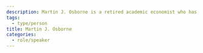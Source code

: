 ```yaml
---
description: Martin J. Osborne is a retired academic economist who has long dabbled in web development. He was involved in the founding of [EconJobMarket](https://econjobmarket.org), a platform that allows recruiters to advertise jobs and collect and process applications, and has been one of its two Chief Information Officers for several years. He was also one of the founders of the Open Access journal [Theoretical Economics](https://econtheory.org), serving as its Editor for the first nine years of its existence and working extensively on its editorial software system. For the last 15 years he has developed software for [text2bib.org](https://text2bib.org), a niche service that allows authors to convert files of references from plain text to BibTeX format. His [academic work](https://scholar.google.com/citations?user=lx-4Hd8AAAAJ) is entirely theoretical, but ever since tracking the rise and fall of songs on the British Top 10 as a teenager, he has been interested in collecting, visualizing, and analyzing data. He has lived in the Bloor and Bathurst neighbourhood for the last 40 years.
tags:
  - type/person
title: Martin J. Osborne
categories:
  - role/speaker
---
```

